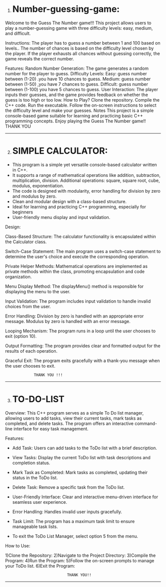 1. # Number-guessing-game:
Welcome to the Guess The Number game!!!
     This project allows users to play a number-guessing game with three difficulty levels:
      easy, medium, and difficult.

Instructions:
The player has to guess a number between 1 and 100 based on levels..
The number of chances is based on the difficulty level chosen by the player.
If the player exhausts all chances without guessing correctly, the game reveals the correct number.

Features:
Random Number Generation: The game generates a random number for the player to guess.
Difficulty Levels:
Easy:   guess number between (1-20) .you have 10 chances to guess.
Medium:   guess number between (1-50) ,you have 7 chances to guess.
Difficult:   guess number between (1-100) you have 5 chances to guess.
User Interaction: The player inputs their guesses, and the game provides feedback on whether the guess is too high or too low.
How to Play?
Clone the repository.
Compile the C++ code.
Run the executable.
Follow the on-screen instructions to select the difficulty level and make your guesses.
Notes
This project is a simple console-based game suitable for learning and practicing basic C++ programming concepts.
Enjoy playing the Guess The Number game!!
THANK YOU 
_______________________________________________________________________________________________

2. # SIMPLE CALCULATOR:
  * This program is a simple yet versatile console-based calculator written in C++.
  * It supports a range of mathematical operations like addition, subtraction, multiplication, division.
    Additional operations: square, square root, cube, modulus, exponentiation.
  * The code is designed with modularity, error handling for division by zero and modulus by zero.
  * Clean and modular design with a class-based structure.
  * Ideal for learning and practicing C++ programming, especially for beginners
  * User-friendly menu display and input validation.

Design:

Class-Based Structure:
    The calculator functionality is encapsulated within the Calculator class.

Switch-Case Statement:
   The main program uses a switch-case statement to determine the user's choice and execute the corresponding operation.

Private Helper Methods:
    Mathematical operations are implemented as private methods within the class, promoting encapsulation and code organization.

Menu Display Method:
    The displayMenu() method is responsible for displaying the menu to the user.

Input Validation:
     The program includes input validation to handle invalid choices from the user.

Error Handling:
     Division by zero is handled with an appropriate error message.
Modulus by zero is handled with an error message.

Looping Mechanism:
    The program runs in a loop until the user chooses to exit (option 10).

Output Formatting:
     The program provides clear and formatted output for the results of each operation.

Graceful Exit:
     The program exits gracefully with a thank-you message when the user chooses to exit.

                 THANK YOU !!!
______________________________________________________________________________________________________

3. # TO-DO-LIST
Overview:
    This C++ program serves as a simple To Do list manager, allowing users to add tasks, view their current tasks, mark tasks as completed, and delete tasks. The program offers an interactive command-line interface for easy task management.

Features:
* Add Task:
    Users can add tasks to the ToDo list with a brief description.
  
* View Tasks:
    Display the current ToDo list with task descriptions and completion status.
  
* Mark Task as Completed:
    Mark tasks as completed, updating their status in the ToDo list.
  
* Delete Task:
    Remove a specific task from the ToDo list.
  
* User-Friendly Interface:
    Clear and interactive menu-driven interface for seamless user experience.
  
* Error Handling:
    Handles invalid user inputs gracefully.
  
* Task Limit:
    The program has a maximum task limit to ensure manageable task lists.
  
* To exit the ToDo List Manager, select option 5 from the menu.
  
How to Use:

1)Clone the Repository:
2)Navigate to the Project Directory:
3)Compile the Program:
4)Run the Program:
5)Follow the on-screen prompts to manage your ToDo list.
6)Exit the Program:

                                THANK YOU!!
____________________________________________________________________________________________________________________________________


